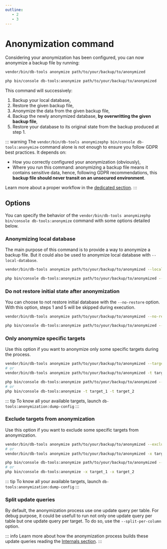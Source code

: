 ```yaml
---
outline:
   - 2
   - 3
---
```


# Anonymization command

Considering your anonymization has been configured, you can
now anonymize a backup file by running:

<div class="standalone">

```sh
vendor/bin/db-tools anonymize path/to/your/backup/to/anonymized
```

</div>
<div class="symfony">

```sh
php bin/console db-tools:anonymize path/to/your/backup/to/anonymized
```

</div>

This command will successively:

1. Backup your local database,
2. Restore the given backup file,
3. Anonymize the data from the given backup file,
4. Backup the newly anonymized database, **by overwritting the given backup file**,
5. Restore your database to its original state from the backup produced at step 1.

::: warning
The <span class="standalone">`vendor/bin/db-tools anonymize`</span><span class="symfony">`php bin/console db-tools:anonymize`</span> command alone is not enough to ensure you follow GDPR best practices.
It depends on:

* How you correctly configured your anonymization (obviously),
* Where you run this command: anonymizing a backup file means it contains
  sensitive data, hence, following GDPR recommendations, this **backup file
  should never transit on an unsecured environment**.

Learn more about a proper workflow in the [dedicated section](./workflow).
:::

## Options

You can specify the behavior of the <span class="standalone">`vendor/bin/db-tools anonymize`</span><span class="symfony">`php bin/console db-tools:anonymize`</span> command with some options detailed below.

### Anonymizing local database

The main purpose of this command is to provide a way to anonymize a backup file. But
it could also be used to anonymize local database with `--local-database`.

<div class="standalone">

```sh
vendor/bin/db-tools anonymize path/to/your/backup/to/anonymized --local-database
```

</div>
<div class="symfony">

```sh
php bin/console db-tools:anonymize path/to/your/backup/to/anonymized --local-database
```

</div>

### Do not restore initial state after anonymization

You can choose to not restore initial database with the `--no-restore` option.
With this option, steps 1 and 5 will be skipped during execution.

<div class="standalone">

```sh
vendor/bin/db-tools anonymize path/to/your/backup/to/anonymized --no-restore
```

</div>
<div class="symfony">

```sh
php bin/console db-tools:anonymize path/to/your/backup/to/anonymized --no-restore
```

</div>

### Only anonymize specific targets

Use this option if you want to anonymize only some specific targets during the process.

<div class="standalone">

```sh
vendor/bin/db-tools anonymize path/to/your/backup/to/anonymized --target target_1 --taget target_2
# or
vendor/bin/db-tools anonymize path/to/your/backup/to/anonymized -t target_1 -t target_2
```

</div>
<div class="symfony">

```sh
php bin/console db-tools:anonymize path/to/your/backup/to/anonymized --target target_1 --taget target_2
# or
php bin/console db-tools:anonymize -t target_1 -t target_2
```

</div>

::: tip
To know all your available targets, launch `db-tools:anonymization:dump-config`
:::

### Exclude targets from anonymization

Use this option if you want to exclude some specific targets from anonymization.

<div class="standalone">

```sh
vendor/bin/db-tools anonymize path/to/your/backup/to/anonymized --exclude target_1 --exclude target_2
# or
vendor/bin/db-tools anonymize path/to/your/backup/to/anonymized -x target_1 -x target_2
```

</div>
<div class="symfony">

```sh
php bin/console db-tools:anonymize path/to/your/backup/to/anonymized --exclude target_1 --exclude target_2
# or
php bin/console db-tools:anonymize -x target_1 -x target_2
```

</div>

::: tip
To know all your available targets, launch `db-tools:anonymization:dump-config`
:::

### Split update queries

By default, the anonymization process use one update query per table.
For debug purpose, it could be usefull to run not only one update query per table
but one update query per target. To do so, use the `--split-per-column` option.

::: info
Learn more about how the anonymization process builds these update queries reading
the [Internals section](./internals).
:::
